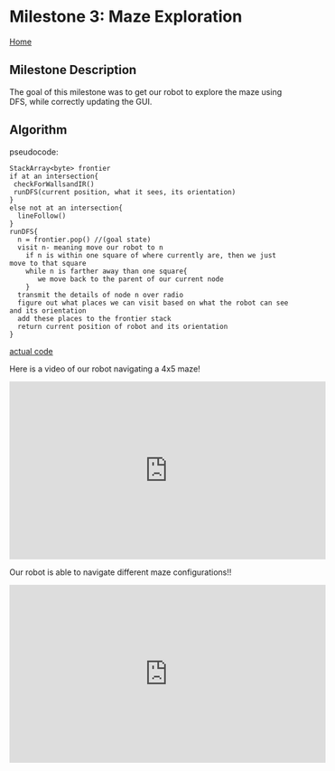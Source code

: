 # Milestone 3: Maze Exploration
[Home](https://ece3400team19.github.io/)

## Milestone Description
The goal of this milestone was to get our robot to explore the maze using DFS, while correctly updating the GUI. 

## Algorithm
pseudocode:
```
StackArray<byte> frontier
if at an intersection{
 checkForWallsandIR()
 runDFS(current position, what it sees, its orientation)
}
else not at an intersection{
  lineFollow()
}
runDFS{
  n = frontier.pop() //(goal state)
  visit n- meaning move our robot to n
    if n is within one square of where currently are, then we just move to that square
    while n is farther away than one square{
       we move back to the parent of our current node
    }
  transmit the details of node n over radio
  figure out what places we can visit based on what the robot can see and its orientation
  add these places to the frontier stack
  return current position of robot and its orientation
}

```
[actual code](https://github.com/ECE3400Team19/ECE3400Team19.github.io/blob/master/Milestone3/Final3400/Final3400.ino)

Here is a video of our robot navigating a 4x5 maze!
<iframe width="560" height="315" src="https://www.youtube.com/embed/m5x3R3dMZAY" frameborder="0" allow="accelerometer; autoplay; encrypted-media; gyroscope; picture-in-picture" allowfullscreen></iframe>

Our robot is able to navigate different maze configurations!!
<iframe width="560" height="315" src="https://www.youtube.com/embed/qX5fpouX1v8" frameborder="0" allow="accelerometer; autoplay; encrypted-media; gyroscope; picture-in-picture" allowfullscreen></iframe>

